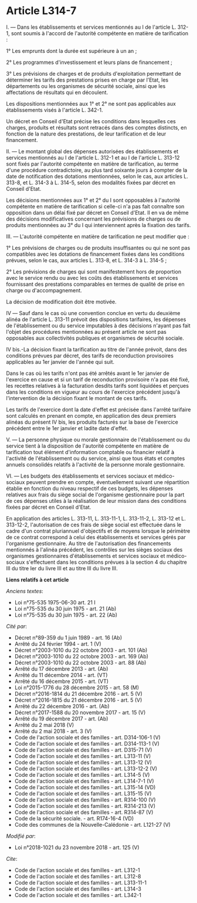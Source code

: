 # Article L314-7

I. ― Dans les établissements et services mentionnés au I de l'article L. 312-1, sont soumis à l'accord de l'autorité
compétente en matière de tarification :

1° Les emprunts dont la durée est supérieure à un an ;

2° Les programmes d'investissement et leurs plans de financement ;

3° Les prévisions de charges et de produits d'exploitation permettant de déterminer les tarifs des prestations prises en
charge par l'Etat, les départements ou les organismes de sécurité sociale, ainsi que les affectations de résultats qui en
découlent.

Les dispositions mentionnées aux 1° et 2° ne sont pas applicables aux établissements visés à l'article L. 342-1. 

Un décret en Conseil d'Etat précise les conditions dans lesquelles ces charges, produits et résultats sont retracés dans des
comptes distincts, en fonction de la nature des prestations, de leur tarification et de leur financement.

II. ― Le montant global des dépenses autorisées des établissements et services mentionnés au I de l'article L. 312-1 et au I
de l'article L. 313-12 sont fixés par l'autorité compétente en matière de tarification, au terme d'une procédure
contradictoire, au plus tard soixante jours à compter de la date de notification des dotations mentionnées, selon le cas, aux
articles L. 313-8, et L. 314-3 à L. 314-5, selon des modalités fixées par décret en Conseil d'Etat.

Les décisions mentionnées aux 1° et 2° du I sont opposables à l'autorité compétente en matière de tarification si celle-ci
n'a pas fait connaître son opposition dans un délai fixé par décret en Conseil d'Etat. Il en va de même des décisions
modificatives concernant les prévisions de charges ou de produits mentionnées au 3° du I qui interviennent après la fixation
des tarifs.

III. ― L'autorité compétente en matière de tarification ne peut modifier que :

1° Les prévisions de charges ou de produits insuffisantes ou qui ne sont pas compatibles avec les dotations de financement
fixées dans les conditions prévues, selon le cas, aux articles L. 313-8, et L. 314-3 à L. 314-5 ;

2° Les prévisions de charges qui sont manifestement hors de proportion avec le service rendu ou avec les coûts des
établissements et services fournissant des prestations comparables en termes de qualité de prise en charge ou
d'accompagnement.

La décision de modification doit être motivée.

IV ― Sauf dans le cas où une convention conclue en vertu du deuxième alinéa de l'article L. 313-11 prévoit des dispositions
tarifaires, les dépenses de l'établissement ou du service imputables à des décisions n'ayant pas fait l'objet des procédures
mentionnées au présent article ne sont pas opposables aux collectivités publiques et organismes de sécurité sociale.

IV bis.-La décision fixant la tarification au titre de l'année prévoit, dans des conditions prévues par décret, des tarifs de
reconduction provisoires applicables au 1er janvier de l'année qui suit.

Dans le cas où les tarifs n'ont pas été arrêtés avant le 1er janvier de l'exercice en cause et si un tarif de reconduction
provisoire n'a pas été fixé, les recettes relatives à la facturation desdits tarifs sont liquidées et perçues dans les
conditions en vigueur au cours de l'exercice précédent jusqu'à l'intervention de la décision fixant le montant de ces tarifs.

Les tarifs de l'exercice dont la date d'effet est précisée dans l'arrêté tarifaire sont calculés en prenant en compte, en
application des deux premiers alinéas du présent IV bis, les produits facturés sur la base de l'exercice précédent entre le
1er janvier et ladite date d'effet.

V. ― La personne physique ou morale gestionnaire de l'établissement ou du service tient à la disposition de l'autorité
compétente en matière de tarification tout élément d'information comptable ou financier relatif à l'activité de
l'établissement ou du service, ainsi que tous états et comptes annuels consolidés relatifs à l'activité de la personne morale
gestionnaire.

VI. ― Les budgets des établissements et services sociaux et médico-sociaux peuvent prendre en compte, éventuellement suivant
une répartition établie en fonction du niveau respectif de ces budgets, les dépenses relatives aux frais du siège social de
l'organisme gestionnaire pour la part de ces dépenses utiles à la réalisation de leur mission dans des conditions fixées par
décret en Conseil d'Etat.

En application des articles L. 313-11, L. 313-11-1, L. 313-11-2, L. 313-12 et L. 313-12-2, l'autorisation de ces frais de
siège social est effectuée dans le cadre d'un contrat pluriannuel d'objectifs et de moyens lorsque le périmètre de ce contrat
correspond à celui des établissements et services gérés par l'organisme gestionnaire. Au titre de l'autorisation des
financements mentionnés à l'alinéa précédent, les contrôles sur les sièges sociaux des organismes gestionnaires
d'établissements et services sociaux et médico-sociaux s'effectuent dans les conditions prévues à la section 4 du chapitre
III du titre Ier du livre III et au titre III du livre III.

**Liens relatifs à cet article**

_Anciens textes_:

  - Loi n°75-535 1975-06-30 art. 21 I
  - Loi n°75-535 du 30 juin 1975 - art. 21 (Ab)
  - Loi n°75-535 du 30 juin 1975 - art. 22 (Ab)

_Cité par_:

  - Décret n°89-359 du 1 juin 1989 - art. 16 (Ab)
  - Arrêté du 24 février 1994 - art. 1 (V)
  - Décret n°2003-1010 du 22 octobre 2003 - art. 101 (Ab)
  - Décret n°2003-1010 du 22 octobre 2003 - art. 169 (Ab)
  - Décret n°2003-1010 du 22 octobre 2003 - art. 88 (Ab)
  - Arrêté du 17 décembre 2013 - art. (Ab)
  - Arrêté du 11 décembre 2014 - art. (VT)
  - Arrêté du 16 décembre 2015 - art. (VT)
  - Loi n°2015-1776 du 28 décembre 2015 - art. 58 (M)
  - Décret n°2016-1814 du 21 décembre 2016 - art. 5 (V)
  - Décret n°2016-1815 du 21 décembre 2016 - art. 5 (V)
  - Arrêté du 22 décembre 2016 - art. (Ab)
  - Décret n°2017-1588 du 20 novembre 2017 - art. 15 (V)
  - Arrêté du 19 décembre 2017 - art. (Ab)
  - Arrêté du 2 mai 2018 (V)
  - Arrêté du 2 mai 2018 - art. 3 (V)
  - Code de l'action sociale et des familles - art. D314-106-1 (V)
  - Code de l'action sociale et des familles - art. D314-113-1 (V)
  - Code de l'action sociale et des familles - art. D315-71 (V)
  - Code de l'action sociale et des familles - art. L313-11 (V)
  - Code de l'action sociale et des familles - art. L313-12 (V)
  - Code de l'action sociale et des familles - art. L313-12-2 (V)
  - Code de l'action sociale et des familles - art. L314-5 (V)
  - Code de l'action sociale et des familles - art. L314-7-1 (V)
  - Code de l'action sociale et des familles - art. L315-14 (VD)
  - Code de l'action sociale et des familles - art. L315-15 (V)
  - Code de l'action sociale et des familles - art. R314-100 (V)
  - Code de l'action sociale et des familles - art. R314-213 (V)
  - Code de l'action sociale et des familles - art. R314-87 (V)
  - Code de la sécurité sociale. - art. R174-16-4 (VD)
  - Code des communes de la Nouvelle-Calédonie - art. L121-27 (V)

_Modifié par_:

  - Loi n°2018-1021 du 23 novembre 2018 - art. 125 (V)

_Cite_:

  - Code de l'action sociale et des familles - art. L312-1
  - Code de l'action sociale et des familles - art. L312-8
  - Code de l'action sociale et des familles - art. L313-11-1
  - Code de l'action sociale et des familles - art. L314-3
  - Code de l'action sociale et des familles - art. L342-1
